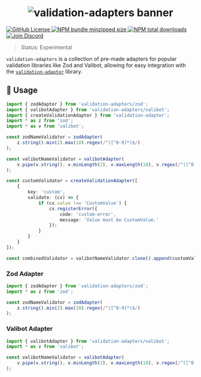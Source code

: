 <h1 align="center">
    <img src="https://raw.githubusercontent.com/inbeta-group/monorepo/develop/packages/validation-adapters/.github/banner.svg" alt="validation-adapters banner">
</h1>

<p align="left">
    <a href="https://github.com/inbeta-group/monorepo/blob/develop/LICENSE">
        <img src="https://img.shields.io/github/license/inbeta-group/monorepo.svg?label=license&style=flat&colorA=293140&colorB=F0E81A" alt="GitHub License"/>
    </a>
    <a href="https://www.npmjs.com/package/validation-adapters">
        <img src="https://img.shields.io/bundlephobia/minzip/validation-adapters.svg?label=minzipped%20size&style=flat&colorA=293140&colorB=F0E81A" alt="NPM bundle minzipped size"/>
    </a>
    <a href="https://www.npmjs.com/package/validation-adapters">
        <img src="https://img.shields.io/npm/dt/validation-adapters.svg?label=downloads&style=flat&colorA=293140&colorB=F0E81A" alt="NPM total downloads"/>
    </a>
    <a href="https://dyn.art/s/discord/?source=inbeta-group-readme">
        <img src="https://img.shields.io/discord/795291052897992724.svg?label=&logo=discord&logoColor=000000&color=293140&labelColor=F0E81A" alt="Join Discord"/>
    </a>
</p>

> Status: Experimental

`validation-adapters` is a collection of pre-made adapters for popular validation libraries like Zod and Valibot, allowing for easy integration with the [`validation-adapter`](https://github.com/inbeta-group/monorepo/tree/develop/packages/validation-adapter) library.

## 📖 Usage

```ts
import { zodAdapter } from 'validation-adapters/zod';
import { valibotAdapter } from 'validation-adapters/valibot';
import { createValidationAdapter } from 'validation-adapter';
import * as z from 'zod';
import * as v from 'valibot';

const zodNameValidator = zodAdapter(
    z.string().min(2).max(10).regex(/^([^0-9]*)$/)
);

const valibotNameValidator = valibotAdapter(
    v.pipe(v.string(), v.minLength(2), v.maxLength(10), v.regex(/^([^0-9]*)$/))
);

const customValidator = createValidationAdapter([
    {
        key: 'custom',
        validate: (cx) => {
            if (cx.value !== 'CustomValue') {
                cx.registerError({
                    code: 'custom-error',
                    message: 'Value must be CustomValue.'
                });
            }
        }
    }
]);

const combinedValidator = valibotNameValidator.clone().append(customValidator);
```

### Zod Adapter

```ts
import { zodAdapter } from 'validation-adapters/zod';
import * as z from 'zod';

const zodNameValidator = zodAdapter(
    z.string().min(2).max(10).regex(/^([^0-9]*)$/)
);
```

### Valibot Adapter

```ts
import { valibotAdapter } from 'validation-adapters/valibot';
import * as v from 'valibot';

const valibotNameValidator = valibotAdapter(
    v.pipe(v.string(), v.minLength(2), v.maxLength(10), v.regex(/^([^0-9]*)$/))
);
```